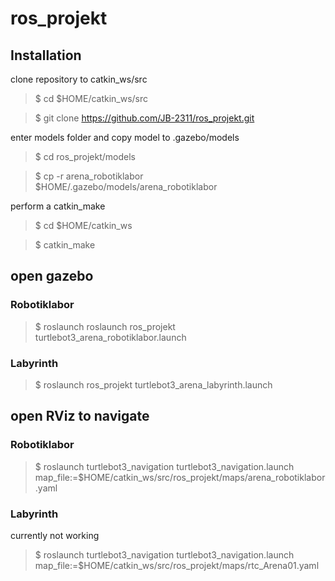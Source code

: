 # ros_projekt
## Installation

clone repository to catkin_ws/src

 >$ cd $HOME/catkin_ws/src

 >$ git clone https://github.com/JB-2311/ros_projekt.git

enter models folder and copy model to .gazebo/models

>$ cd ros_projekt/models

>$ cp -r arena_robotiklabor $HOME/.gazebo/models/arena_robotiklabor

perform a catkin_make

>$ cd $HOME/catkin_ws

>$ catkin_make

## open gazebo
### Robotiklabor

>$ roslaunch roslaunch ros_projekt turtlebot3_arena_robotiklabor.launch

### Labyrinth

>$ roslaunch ros_projekt turtlebot3_arena_labyrinth.launch

## open RViz to navigate
### Robotiklabor

>$ roslaunch turtlebot3_navigation turtlebot3_navigation.launch map_file:=$HOME/catkin_ws/src/ros_projekt/maps/arena_robotiklabor.yaml

### Labyrinth

currently not working

>$ roslaunch turtlebot3_navigation turtlebot3_navigation.launch map_file:=$HOME/catkin_ws/src/ros_projekt/maps/rtc_Arena01.yaml







